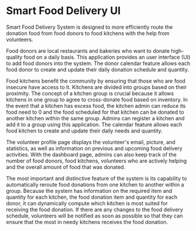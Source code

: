 # Smart Food Delivery UI
Smart Food Delivery System is designed to more efficiently route the donation food from food donors to food kitchens with the help from volunteers. 

Food donors are local restaurants and bakeries who want to donate high-quality food on a daily basis. This application provides an user interface (UI) to add food donors into the system. The donor calendar feature allows each food donor to create and update their daily donation schedule and quantity.

Food kitchens benefit the community by ensuring that those who are food insecure have access to it. Kitchens are divided into groups based on their proximity. The concept of a kitchen group is crucial because it allows kitchens in one group to agree to cross-donate food based on inventory. In the event that a kitchen has excess food, the kitchen admin can reduce its food need to 0 and the food scheduled for that kitchen can be donated to another kitchen within the same group. Admins can register a kitchen and add it to a group using this application. The calendar feature allows each food kitchen to create and update their daily needs and quantity.

The volunteer profile page displays the volunteer's email, picture, and statistics, as well as information on previous and upcoming food delivery activities. With the dashboard page, admins can also keep track of the number of food donors, food kitchens, volunteers who are actively helping and the overall amount of food that was donated.

The most important and distinctive feature of the system is its capability to automatically reroute food donations from one kitchen to another within a group.  Because the system has information on the required item and quantity for each kitchen, the food donation item and quantity for each donor, it can dynamically compute which kitchen is most suited for receiving the food donation.  If there are any changes to the food delivery schedule, volunteers will be notified as soon as possible so that they can ensure that the most in needy kitchens receives the food donation.

